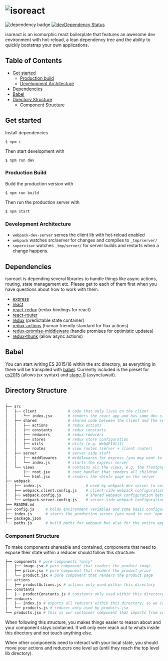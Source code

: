 # ![isoreact](http://martinbroder.com/isoreact.svg)

![dependency badge](https://david-dm.org/mrtnbroder/isomorphic-react-webpack-boilerplate.svg)
[![devDependency Status](https://david-dm.org/mrtnbroder/isomorphic-react-webpack-boilerplate/dev-status.svg)](https://david-dm.org/mrtnbroder/isomorphic-react-webpack-boilerplate#info=devDependencies)

isoreact is an isomorphic react boilerplate that features
an awesome dev environment with hot-reload, a lean dependency tree and the
ability to quickly bootstrap your own applications.

## Table of Contents
* [Get started](#get-started)
  * [Production build](#production-build)
  * [Development Architecture](#development-architecture)
* [Dependencies](#dependencies)
* [Babel](#babel)
* [Directory Structure](#directory-structure)
  * [Component Structure](#component-structure)

## Get started

Install dependencies

```shell
$ npm i
```

Then start development with

```shell
$ npm run dev
```

### Production Build

Build the production version with

```shell
$ npm run build
```

Then run the production server with

```shell
$ npm start
```

### Development Architecture

* `webpack-dev-server` serves the client lib with hot-reload enabled
* `webpack` watches src/server for changes and compiles to `_tmp/server/`
* `supervisor` watches `_tmp/server/` for server builds and restarts when a change happens.

## Dependencies

isoreact is depending several libraries to handle things like async actions, routing, state management etc. Please get to each of them first when you have questions about how to work with them.

* [express](https://github.com/strongloop/express/)
* [react](https://github.com/facebook/react)
* [react-redux](https://github.com/rackt/react-redux) (redux bindings for react)
* [react-router](https://github.com/rackt/react-router)
* [redux](https://github.com/rackt/redux/) (predictable state container)
* [redux-actions](https://github.com/acdlite/redux-actions) (human friendly standard for flux actions)
* [redux-promise-middleware](https://github.com/pburtchaell/redux-promise-middleware) (handle promises for optimistic updates)
* [redux-thunk](https://github.com/gaearon/redux-thunk) (allow async actions)

## Babel

You can start writing ES 2015/16 within the src directory, as everything in there will be transpiled with [babel](https://babeljs.io/). Currently included is the preset for [es2015](https://babeljs.io/docs/plugins/preset-es2015/) (allows jsx syntax) and [stage-0](https://babeljs.io/docs/plugins/preset-stage-0/) (async/await).

## Directory Structure

```bash
.
├── src
│   ├── client              # code that only lives on the client
│   │   └── index.jsx       # renders the react app and has some dev stuff
│   ├── shared              # shared code between the client and the server
│   │   ├── actions         # redux actions
│   │   ├── constants       # redux constants
│   │   ├── reducers        # redux reducers
│   │   ├── stores          # redux store configuration
│   │   ├── utils           # utils (e.g. WebAPIUtil)
│   │   └── routes          # view routes (server + client router)
│   ├── server              # server side stuff
│   │   ├── middlewares     # middlewares for express (you may want to add your api endpoints here)
│   │   └── index.js        # starts the express server
│   └── views               # contains all the views, e.g. the frontpage
│       ├── root.jsx        # root handler that renders all children
│       └── html.jsx        # renders the <html> page on the server
├── webpack
│   ├── index.js                    # used by webpack-dev-server to serve the client and server when developing
│   ├── webpack.client.config.js    # client-side webpack configuration
│   ├── webpack.config.js           # shared webpack configuration between server and client
│   └── webpack.server.config.js    # server-side webpack configuration
├── README.md
├── config.js     # holds environment variables and some basic configurations like the host, port etc. used by express or webpack-dev-server
├── index.js      # starts the production server (you need to run `npm run build` first)
├── package.json
└── paths.js      # build paths for webpack but also for the entire app
```

### Component Structure

To make components shareable and contained, components that need to expose
their state within a reducer should follow this structure:

```bash
├── components # pure components *only*
│   ├── image.jsx # pure component that renders the product image
│   ├── price.jsx # pure component that renders the product price
│   └── product.jsx # pure component that renders the product page
├── actions
│   ├── productActions.js # actions only used within this directory
├── constants
│   ├── productConstants.js # constants only used within this directory
├── reducers
│   ├── index.js # exports all reducers within this directory, so we can easily import it by our root reducer
│   └── products.js # reducer only used by products.jsx
└── products.jsx # this is our container component that imports from components
```

When following this structure, you makes things easier to reason about and your component stays contained. It will only ever reach out to whats inside this directory and not touch anything else.

When other components need to interact with your local state, you should move your actions and reducers one level up (until they reach the top level lib directory).
